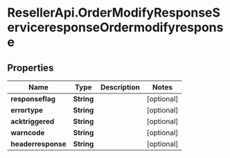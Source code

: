 # ResellerApi.OrderModifyResponseServiceresponseOrdermodifyresponse

## Properties

Name | Type | Description | Notes
------------ | ------------- | ------------- | -------------
**responseflag** | **String** |  | [optional] 
**errortype** | **String** |  | [optional] 
**acktriggered** | **String** |  | [optional] 
**warncode** | **String** |  | [optional] 
**headerresponse** | **String** |  | [optional] 


